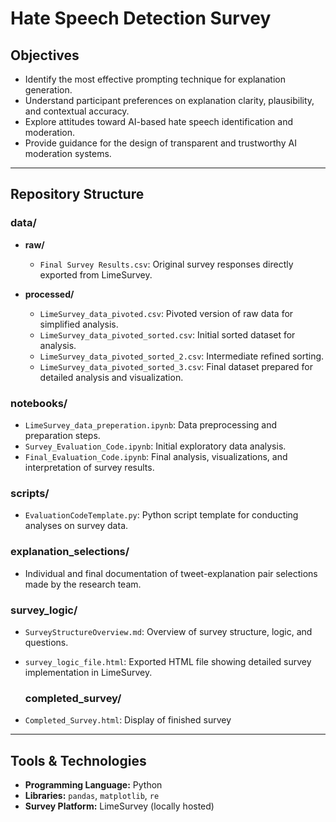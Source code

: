 # Hate Speech Detection Survey

## Objectives
- Identify the most effective prompting technique for explanation generation.
- Understand participant preferences on explanation clarity, plausibility, and contextual accuracy.
- Explore attitudes toward AI-based hate speech identification and moderation.
- Provide guidance for the design of transparent and trustworthy AI moderation systems.

---

## Repository Structure

### data/
- **raw/**
  - `Final Survey Results.csv`: Original survey responses directly exported from LimeSurvey.

- **processed/**
  - `LimeSurvey_data_pivoted.csv`: Pivoted version of raw data for simplified analysis.
  - `LimeSurvey_data_pivoted_sorted.csv`: Initial sorted dataset for analysis.
  - `LimeSurvey_data_pivoted_sorted_2.csv`: Intermediate refined sorting.
  - `LimeSurvey_data_pivoted_sorted_3.csv`: Final dataset prepared for detailed analysis and visualization.

### notebooks/
- `LimeSurvey_data_preperation.ipynb`: Data preprocessing and preparation steps.
- `Survey_Evaluation_Code.ipynb`: Initial exploratory data analysis.
- `Final_Evaluation_Code.ipynb`: Final analysis, visualizations, and interpretation of survey results.

### scripts/
- `EvaluationCodeTemplate.py`: Python script template for conducting analyses on survey data.

### explanation_selections/
- Individual and final documentation of tweet-explanation pair selections made by the research team.

### survey_logic/
- `SurveyStructureOverview.md`: Overview of survey structure, logic, and questions.
- `survey_logic_file.html`: Exported HTML file showing detailed survey implementation in LimeSurvey.

  ### completed_survey/
- `Completed_Survey.html`: Display of finished survey

---

## Tools & Technologies
- **Programming Language:** Python
- **Libraries:** `pandas`, `matplotlib`, `re`
- **Survey Platform:** LimeSurvey (locally hosted)

